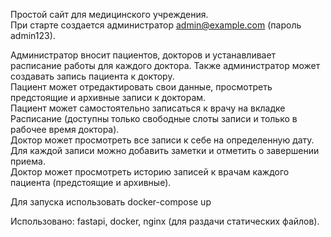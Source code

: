 Простой сайт для медицинского учреждения.<br>
При старте создается администратор admin@example.com (пароль admin123).

Администратор вносит пациентов, докторов и устанавливает расписание работы для каждого доктора. Также администратор может создавать запись пациента к доктору.<br>
Пациент может отредактировать свои данные, просмотреть предстоящие и архивные записи к докторам.<br>
Пациент может самостоятельно записаться к врачу на вкладке Расписание (доступны только свободные слоты записи и только в рабочее время доктора).<br>
Доктор может просмотреть все записи к себе на определенную дату. Для каждой записи можно добавить заметки и отметить о завершении приема.<br>
Доктор может просмотреть историю записей к врачам каждого пациента (предстоящие и архивные).

Для запуска использовать docker-compose up

Использовано: fastapi, docker, nginx (для раздачи статических файлов).

